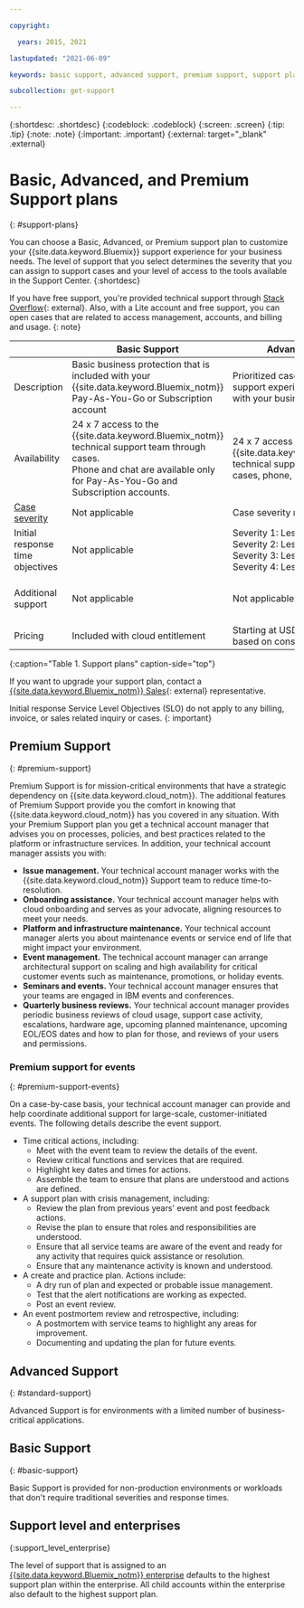 ```yaml
---

copyright:

  years: 2015, 2021

lastupdated: "2021-06-09"

keywords: basic support, advanced support, premium support, support plans, free technical support, response time

subcollection: get-support

---
```


{:shortdesc: .shortdesc}
{:codeblock: .codeblock}
{:screen: .screen}
{:tip: .tip}
{:note: .note}
{:important: .important}
{:external: target="_blank" .external}

# Basic, Advanced, and Premium Support plans
{: #support-plans}

You can choose a Basic, Advanced, or Premium support plan to customize your {{site.data.keyword.Bluemix}} support experience for your business needs. The level of support that you select determines the severity that you can assign to support cases and your level of access to the tools available in the Support Center. 
{:shortdesc}

If you have free support, you're provided technical support through [Stack Overflow](https://stackoverflow.com/questions/tagged/ibm-cloud?tab=Newest){: external}. Also, with a Lite account and free support, you can open cases that are related to access management, accounts, and billing and usage.
{: note}

|                                  | Basic Support | Advanced Support | Premium Support |
|----------------------------------|---------------|------------------|-----------------|
| Description                      |	Basic business protection that is included with your {{site.data.keyword.Bluemix_notm}} Pay-As-You-Go or Subscription account | Prioritized case handling and support experience that is aligned with your business needs | Client engagement that is aligned with your business outcomes to accelerate time-to-value |
| Availability                     |  24 x 7 access to the {{site.data.keyword.Bluemix_notm}} technical support team through cases. <br> Phone and chat are available only for Pay-As-You-Go and Subscription accounts.  | 24 x 7 access to the {{site.data.keyword.Bluemix_notm}} technical support team through cases, phone, and chat | 24 x 7 access to the {{site.data.keyword.Bluemix_notm}} technical support team through cases, phone, and chat |
| [Case severity](/docs/get-support?topic=get-support-support-case-severity) | Not applicable | Case severity ranking available | Case severity ranking available |
| Initial response time objectives | Not applicable | Severity 1: Less than one hour <br> Severity 2: Less than two hours <br> Severity 3: Less than four hours <br> Severity 4: Less than eight hours | Severity 1: Less than 15 minutes <br> Severity 2: Less than one hour <br> Severity 3: Less than two hours <br> Severity 4: Less than four hours |
| Additional support               | Not applicable | Not applicable | Technical Account Manager assigned <br> Quarterly business reviews <br> Access to experts |
| Pricing               | Included with cloud entitlement | Starting at USD 200 per month and based on consumption | Starting at USD 10,000 per month and based on consumption |
{:caption="Table 1. Support plans" caption-side="top"}

If you want to upgrade your support plan, contact a [{{site.data.keyword.Bluemix_notm}} Sales](https://{DomainName}//catalog?contactmodule){: external} representative.

Initial response Service Level Objectives (SLO) do not apply to any billing, invoice, or sales related inquiry or cases.
{: important}


## Premium Support
{: #premium-support}

Premium Support is for mission-critical environments that have a strategic dependency on {{site.data.keyword.cloud_notm}}. The additional features of Premium Support provide you the comfort in knowing that {{site.data.keyword.cloud_notm}} has you covered in any situation. With your Premium Support plan you get a technical account manager that advises you on processes, policies, and best practices related to the platform or infrastructure services. In addition, your technical account manager assists you with:

  * **Issue management.** Your technical account manager works with the {{site.data.keyword.cloud_notm}} Support team to reduce time-to-resolution. 
  * **Onboarding assistance.** Your technical account manager helps with cloud onboarding and serves as your advocate, aligning resources to meet your needs.
  * **Platform and infrastructure maintenance.** Your technical account manager alerts you about maintenance events or service end of life that might impact your environment.
  * **Event management.** The technical account manager can arrange architectural support on scaling and high availability for critical customer events such as maintenance, promotions, or holiday events.
  * **Seminars and events.** Your technical account manager ensures that your teams are engaged in IBM events and conferences.
  * **Quarterly business reviews.** Your technical account manager provides periodic business reviews of cloud usage, support case activity, escalations, hardware age, upcoming planned maintenance, upcoming EOL/EOS dates and how to plan for those, and reviews of your users and permissions.

### Premium support for events
{: #premium-support-events}

On a case-by-case basis, your technical account manager can provide and help coordinate additional support for large-scale, customer-initiated events. The following details describe the event support.

* Time critical actions, including:
  * Meet with the event team to review the details of the event.
  * Review critical functions and services that are required.
  * Highlight key dates and times for actions.
  * Assemble the team to ensure that plans are understood and actions are defined.
* A support plan with crisis management, including:
  * Review the plan from previous years' event and post feedback actions.
  * Revise the plan to ensure that roles and responsibilities are understood.
  * Ensure that all service teams are aware of the event and ready for any activity that requires quick assistance or resolution.
  * Ensure that any maintenance activity is known and understood.
* A create and practice plan. Actions include:
  * A dry run of plan and expected or probable issue management.
  * Test that the alert notifications are working as expected.
  * Post an event review.
* An event postmortem review and retrospective, including:
  * A postmortem with service teams to highlight any areas for improvement.
  * Documenting and updating the plan for future events.
  
  
## Advanced Support
{: #standard-support}

Advanced Support is for environments with a limited number of business-critical applications.


## Basic Support
{: #basic-support}

Basic Support is provided for non-production environments or workloads that don't require traditional severities and response times.


## Support level and enterprises
{:support_level_enterprise}

The level of support that is assigned to an [{{site.data.keyword.Bluemix_notm}} enterprise](/docs/account?topic=account-what-is-enterprise) defaults to the highest support plan within the enterprise. All child accounts within the enterprise also default to the highest support plan.


